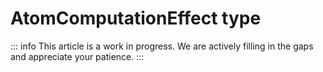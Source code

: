 # AtomComputationEffect type

::: info
This article is a work in progress. We are actively filling in the gaps and appreciate your patience.
:::
